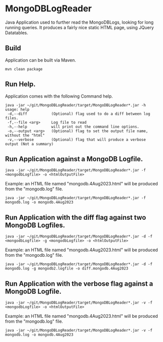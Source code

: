 # MongoDBLogReader
Java Application used to further read the MongoDBLogs, looking for long running queries.  It produces a fairly nice static HTML page, using JQuery Datatables.

## Build 
Application can be built via Maven.

```
mvn clean package
```
## Run Help.
Application comes with the following Command help.

```
java -jar ~/git/MongoDBLogReader/target/MongoDBLogReader*.jar -h
usage: help
 -d,--diff           (Optional) flag used to do a diff between log files.
 -f,--file <arg>     Log file to read
 -h,--help           will print out the command line options.
 -o,--output <arg>   (Optional) flag to set the output file name, without the "html"
 -v,--verbose        (Optional) flag that will produce a verbose output (Not a summary)
```

## Run Application against a MongoDB Logfile.
```
java -jar ~/git/MongoDBLogReader/target/MongoDBLogReader*.jar -f <mongodbLogfile> -o <htmlOutputFile>
```

Example:  an HTML file named "mongodb.4Aug2023.html" will be produced from the "mongodb.log" file.
```
java -jar ~/git/MongoDBLogReader/target/MongoDBLogReader*.jar -f mongodb.log -o mongodb.4Aug2023
```

## Run Application with the diff flag against two MongoDB Logfiles.
```
java -jar ~/git/MongoDBLogReader/target/MongoDBLogReader*.jar -d -f <mongodbLogfile> -g <mongodbLogfile> -o <htmlOutputFile>
```

Example:  an HTML file named "mongodb.4Aug2023.html" will be produced from the "mongodb.log" file.
```
java -jar ~/git/MongoDBLogReader/target/MongoDBLogReader*.jar -d -f mongodb.log -g mongodb2.logfile -o diff.mongodb.4Aug2023
```

## Run Application with the verbose flag against a MongoDB Logfile.
```
java -jar ~/git/MongoDBLogReader/target/MongoDBLogReader*.jar -v -f <mongodbLogfile> -o <htmlOutputFile>
```

Example:  an HTML file named "mongodb.4Aug2023.html" will be produced from the "mongodb.log" file.
```
java -jar ~/git/MongoDBLogReader/target/MongoDBLogReader*.jar -v -f mongodb.log -o mongodb.4Aug2023
```